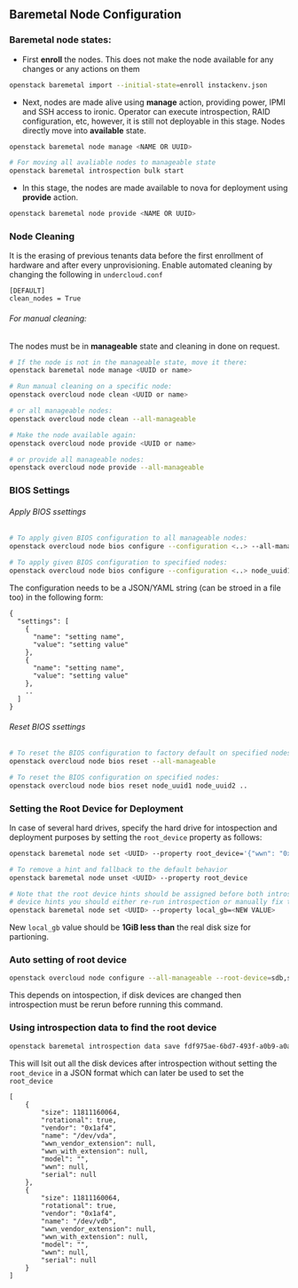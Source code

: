 ## Baremetal Node Configuration

### Baremetal node states:

* First **enroll** the nodes. This does not make the node available for any changes or any actions on them

```bash
openstack baremetal import --initial-state=enroll instackenv.json
```
* Next, nodes are made alive using **manage** action, providing power, IPMI and SSH access to ironic. Operator can execute introspection, RAID configuration, etc, however, it is still not deployable in this stage. Nodes directly move into **available** state.

```bash
openstack baremetal node manage <NAME OR UUID>

# For moving all avaliable nodes to manageable state
openstack baremetal introspection bulk start
```

* In this stage, the nodes are made available to nova for deployment using **provide** action.

```bash
openstack baremetal node provide <NAME OR UUID>
```

### Node Cleaning

It is the erasing of previous tenants data before the first enrollment of hardware and after every unprovisioning. Enable automated cleaning by changing the following in `undercloud.conf`

```apacheconf
[DEFAULT]
clean_nodes = True
```

###### For manual cleaning:

The nodes must be in **manageable** state and cleaning in done on request.

```bash
# If the node is not in the manageable state, move it there:
openstack baremetal node manage <UUID or name>

# Run manual cleaning on a specific node:
openstack overcloud node clean <UUID or name>

# or all manageable nodes:
openstack overcloud node clean --all-manageable

# Make the node available again:
openstack overcloud node provide <UUID or name>

# or provide all manageable nodes:
openstack overcloud node provide --all-manageable
```

### BIOS Settings

###### Apply BIOS ssettings

```bash
# To apply given BIOS configuration to all manageable nodes:
openstack overcloud node bios configure --configuration <..> --all-manageable

# To apply given BIOS configuration to specified nodes:
openstack overcloud node bios configure --configuration <..> node_uuid1 node_uuid2 ..
```
The configuration needs to be a JSON/YAML string (can be stroed in a file too) in the following form:

```
{
  "settings": [
    {
      "name": "setting name",
      "value": "setting value"
    },
    {
      "name": "setting name",
      "value": "setting value"
    },
    ..
  ]
}
```

###### Reset BIOS ssettings
```bash
# To reset the BIOS configuration to factory default on specified nodes:
openstack overcloud node bios reset --all-manageable

# To reset the BIOS configuration on specified nodes:
openstack overcloud node bios reset node_uuid1 node_uuid2 ..
```
### Setting the Root Device for Deployment

In case of several hard drives, specify the hard drive for intospection and deployment purposes by setting the `root_device` property as follows: 

```bash
openstack baremetal node set <UUID> --property root_device='{"wwn": "0x4000cca77fc4dba1"}'

# To remove a hint and fallback to the default behavior
openstack baremetal node unset <UUID> --property root_device

# Note that the root device hints should be assigned before both introspection and deployment. After changing the root
# device hints you should either re-run introspection or manually fix the local_gb property for a node:
openstack baremetal node set <UUID> --property local_gb=<NEW VALUE>
```
New `local_gb` value should be **1GiB less than** the real disk size for partioning.

### Auto setting of root device

```bash
openstack overcloud node configure --all-manageable --root-device=sdb,sdc,vda
```
This depends on intospection, if disk devices are changed then introspection must be rerun before running this command.

### Using introspection data to find the root device

```bash
openstack baremetal introspection data save fdf975ae-6bd7-493f-a0b9-a0a4667b8ef3 | jq '.inventory.disks'
```

This will lsit out all the disk devices after introspection without setting the `root_device` in a JSON format which can later be used to set the `root_device`

```
[
    {
        "size": 11811160064,
        "rotational": true,
        "vendor": "0x1af4",
        "name": "/dev/vda",
        "wwn_vendor_extension": null,
        "wwn_with_extension": null,
        "model": "",
        "wwn": null,
        "serial": null
    },
    {
        "size": 11811160064,
        "rotational": true,
        "vendor": "0x1af4",
        "name": "/dev/vdb",
        "wwn_vendor_extension": null,
        "wwn_with_extension": null,
        "model": "",
        "wwn": null,
        "serial": null
    }
]
```

